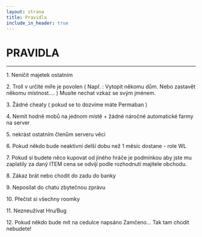 ```yaml
---
layout: strana
title: Pravidla
include_in_header: true
---
```

   
<h1 class="text-center"><i class="fas fa-book"></i> PRAVIDLA</h1>
<hr>
<div class="text-center">
    <p>1. Neníčit majetek ostatním</p>
    <p>2. Troll v určité míře je povolen ( Např. : Vytopit někomu dům. Nebo zastavět někomu místnost.... ) Musíte nechat vzkaz se svým jménem.</p>
    <p>3. Žádné cheaty ( pokud se to dozvíme máte Permaban )</p>
    <p>4. Nemít hodně mobů na jednom místě + žádné náročné automatické farmy na server</p>
    <p>5. nekrást ostatním členům serveru věci</p>
    <p>6. Pokud někdo bude neaktivní delší dobu než 1 měsíc dostane - role WL</p>
    <p>7. Pokud si budete něco kupovat od jiného hráče je podmínkou aby jste mu zaplatily za daný ITEM cena se odvíjí podle rozhodnutí majitele obchodu.</p>
    <p>8. Zákaz brát nebo chodit do zadu do banky</p>
    <p>9. Neposílat do chatu zbytečnou zprávu</p>
    <p>10. Přečíst si všechny roomky</p>
    <p>11. Nezneužívat Hru/Bug</p>
    <p>12. Pokud někdo bude mít na cedulce napsáno Zamčeno... Tak tam chodit nebudete!</p>
</div>
